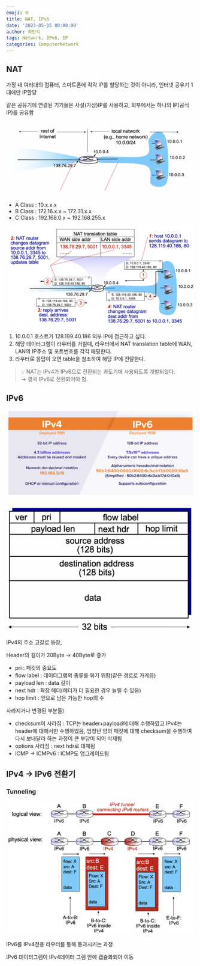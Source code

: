 ```yaml
---
emoji: 🌐
title: NAT, IPv6
date: '2023-05-15 00:00:00'
author: 최민석
tags: Network, IPv6, IP
categories: ComputerNetwork
---
```

## NAT

가정 내 여러대의 컴퓨터, 스마트폰에 각각 IP를 할당하는 것이 아니라, 인터넷 공유기 1대에만 IP할당

같은 공유기에 연결된 기기들은 사설(가상)IP를 사용하고, 외부에서는 하나의 IP(공식 IP)를 공유함

![a1.png](a1.png)

- A Class : 10.x.x.x
- B Class : 172.16.x.x ~ 172.31.x.x
- C Class : 192.168.0.x ~ 192.168.255.x

![a2.png](a2.png)

1. 10.0.0.1 호스트가 128.199.40.186 외부 IP에 접근하고 싶다.
2. 해당 데이터그램이 라우터를 거칠때, 라우터에서 NAT translation table에 WAN, LAN의 IP주소 및 포트번호를 각각 매핑한다.
3. 라우터로 응답이 오면 table을 참조하여 해당 IP에 전달한다.


> 💡 NAT는 IPv4가 IPv6으로 전환되는 과도기에 사용되도록 개발되었다.  
> → 결국 IPv6로 전환되어야 함.


## IPv6

![a3.png](a3.png)

![a4.png](a4.png)

IPv4의 주소 고갈로 등장,

Header의 길이가 20Byte → 40Byte로 증가

- pri : 패킷의 중요도
- flow label : 데이터그램의 종류를 묶기 위함(같은 경로로 가게끔)
- payload len : data 길이
- next hdr : 확장 헤더(헤더가 더 필요한 경우 늘릴 수 있음)
- hop limit : 앞으로 남은 가능한 hop의 수

사라지거나 변경된 부분들)

- checksum이 사라짐 : TCP는 header+payload에 대해 수행하였고 IPv4는 header에 대해서만 수행하였음, 엄청난 양의 패킷에 대해 checksum을 수행하여 다시 보내달라 하는 과정이 큰 부담이 되어 삭제됨
- options 사라짐 : next hdr로 대체됨
- ICMP → ICMPv6 : ICMP도 업그레이드됨

## IPv4 → IPv6 전환기

### Tunneling

![a5.png](a5.png)

IPv6를 IPv4전용 라우터를 통해 통과시키는 과정

IPv6 데이터그램이 IPv4데이터 그램 안에 캡슐화되어 이동

```toc
```
